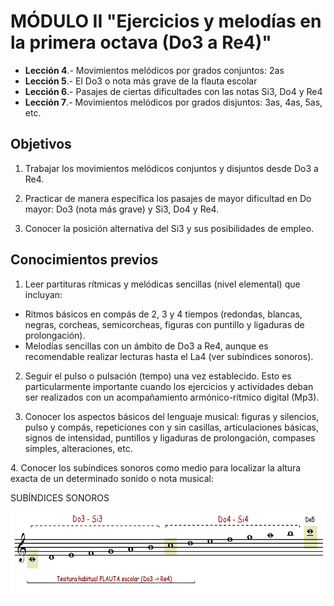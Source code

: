 
# MÓDULO II "Ejercicios y melodías en la primera octava (Do3 a Re4)"

- **Lección 4**.- Movimientos melódicos por grados conjuntos: 2as
- **Lección 5**.- El Do3 o nota más grave de la flauta escolar
- **Lección 6**.- Pasajes de ciertas dificultades con las notas Si3, Do4 y Re4
- **Lección 7**.- Movimientos melódicos por grados disjuntos: 3as, 4as, 5as, etc.

## Objetivos

1. Trabajar los movimientos melódicos conjuntos y disjuntos desde Do3 a Re4.

2. Practicar de manera específica los pasajes de mayor dificultad en Do mayor: Do3 (nota más grave) y Si3, Do4 y Re4.

3. Conocer la posición alternativa del Si3 y sus posibilidades de empleo.

## Conocimientos previos

1. Leer partituras rítmicas y melódicas sencillas (nivel elemental) que incluyan:

- Ritmos básicos en compás de 2, 3 y 4 tiempos (redondas, blancas, negras, corcheas, semicorcheas, figuras con puntillo y ligaduras de prolongación).
- Melodías sencillas con un ámbito de Do3 a Re4, aunque es recomendable realizar lecturas hasta el La4 (ver subíndices sonoros).

2. Seguir el pulso o pulsación (tempo) una vez establecido. Esto es particularmente importante cuando los ejercicios y actividades deban ser realizados con un acompañamiento armónico-rítmico digital (Mp3).

3. Conocer los aspectos básicos del lenguaje musical: figuras y silencios, pulso y compás, repeticiones con y sin casillas, articulaciones básicas, signos de intensidad, puntillos y ligaduras de prolongación, compases simples, alteraciones, etc.

4. Conocer los subíndices sonoros como medio para localizar la altura exacta de un determinado sonido o nota musical:

SUBÍNDICES SONOROS

<img src="img/Subindices_sonoros.gif" alt="Subíndices sonoros" title="Subíndices sonoros" height="138" />
